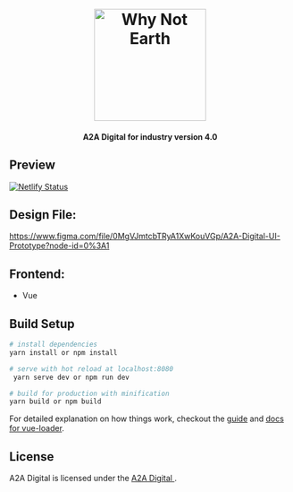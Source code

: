 <h1 align="center">
  <br>
  <a href="https://user-images.githubusercontent.com/5694308/67922376-2e05ff80-fbdd-11e9-8e9e-58b52ca151b9"><img src="https://a2a-digital-site.netlify.com//img/logo_A2A.73e89357.svg" alt="Why Not Earth" width="200"></a>
</h1>

<h4 align="center">A2A Digital for industry version 4.0
  
## Preview
[![Netlify Status](https://api.netlify.com/api/v1/badges/5f974d27-23b8-4a70-89ca-b9418b6a45bf/deploy-status)](https://app.netlify.com/sites/stupefied-shirley-15d2ab/deploys)  



## Design File:

https://www.figma.com/file/0MgVJmtcbTRyA1XwKouVGp/A2A-Digital-UI-Prototype?node-id=0%3A1

## Frontend:
  - Vue 

## Build Setup

``` bash
# install dependencies
yarn install or npm install

# serve with hot reload at localhost:8080
 yarn serve dev or npm run dev

# build for production with minification
yarn build or npm build 

```
For detailed explanation on how things work, checkout the [guide](http://vuejs-templates.github.io/webpack/) and [docs for vue-loader](http://vuejs.github.io/vue-loader).


## License
A2A Digital is licensed under the [ A2A Digital ](LICENSE).
